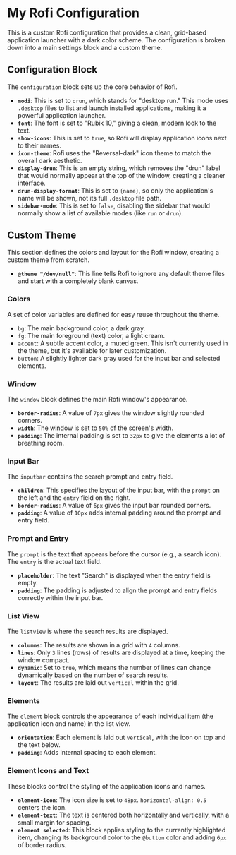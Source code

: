 
# My Rofi Configuration

This is a custom Rofi configuration that provides a clean, grid-based application launcher with a dark color scheme. The configuration is broken down into a main settings block and a custom theme.

## Configuration Block

The `configuration` block sets up the core behavior of Rofi.

* **`modi`**: This is set to `drun`, which stands for "desktop run." This mode uses `.desktop` files to list and launch installed applications, making it a powerful application launcher.
* **`font`**: The font is set to "Rubik 10," giving a clean, modern look to the text.
* **`show-icons`**: This is set to `true`, so Rofi will display application icons next to their names.
* **`icon-theme`**: Rofi uses the "Reversal-dark" icon theme to match the overall dark aesthetic.
* **`display-drun`**: This is an empty string, which removes the "drun" label that would normally appear at the top of the window, creating a cleaner interface.
* **`drun-display-format`**: This is set to `{name}`, so only the application's name will be shown, not its full `.desktop` file path.
* **`sidebar-mode`**: This is set to `false`, disabling the sidebar that would normally show a list of available modes (like `run` or `drun`).

## Custom Theme

This section defines the colors and layout for the Rofi window, creating a custom theme from scratch.

* **`@theme "/dev/null"`**: This line tells Rofi to ignore any default theme files and start with a completely blank canvas.

### Colors

A set of color variables are defined for easy reuse throughout the theme.

* `bg`: The main background color, a dark gray.
* `fg`: The main foreground (text) color, a light cream.
* `accent`: A subtle accent color, a muted green. This isn't currently used in the theme, but it's available for later customization.
* `button`: A slightly lighter dark gray used for the input bar and selected elements.

### Window

The `window` block defines the main Rofi window's appearance.

* **`border-radius`**: A value of `7px` gives the window slightly rounded corners.
* **`width`**: The window is set to `50%` of the screen's width.
* **`padding`**: The internal padding is set to `32px` to give the elements a lot of breathing room.

### Input Bar

The `inputbar` contains the search prompt and entry field.

* **`children`**: This specifies the layout of the input bar, with the `prompt` on the left and the `entry` field on the right.
* **`border-radius`**: A value of `6px` gives the input bar rounded corners.
* **`padding`**: A value of `10px` adds internal padding around the prompt and entry field.

### Prompt and Entry

The `prompt` is the text that appears before the cursor (e.g., a search icon). The `entry` is the actual text field.

* **`placeholder`**: The text "Search" is displayed when the entry field is empty.
* **`padding`**: The padding is adjusted to align the prompt and entry fields correctly within the input bar.

### List View

The `listview` is where the search results are displayed.

* **`columns`**: The results are shown in a grid with `4` columns.
* **`lines`**: Only `3` lines (rows) of results are displayed at a time, keeping the window compact.
* **`dynamic`**: Set to `true`, which means the number of lines can change dynamically based on the number of search results.
* **`layout`**: The results are laid out `vertical` within the grid.

### Elements

The `element` block controls the appearance of each individual item (the application icon and name) in the list view.

* **`orientation`**: Each element is laid out `vertical`, with the icon on top and the text below.
* **`padding`**: Adds internal spacing to each element.

### Element Icons and Text

These blocks control the styling of the application icons and names.

* **`element-icon`**: The icon size is set to `48px`. `horizontal-align: 0.5` centers the icon.
* **`element-text`**: The text is centered both horizontally and vertically, with a small margin for spacing.
* **`element selected`**: This block applies styling to the currently highlighted item, changing its background color to the `@button` color and adding `6px` of border radius.
```
